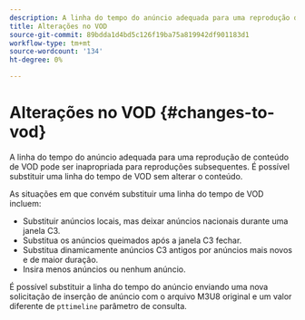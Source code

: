 ```yaml
---
description: A linha do tempo do anúncio adequada para uma reprodução de conteúdo de VOD pode ser inapropriada para reproduções subsequentes. É possível substituir uma linha do tempo de VOD sem alterar o conteúdo.
title: Alterações no VOD
source-git-commit: 89bdda1d4bd5c126f19ba75a819942df901183d1
workflow-type: tm+mt
source-wordcount: '134'
ht-degree: 0%

---
```



# Alterações no VOD {#changes-to-vod}

A linha do tempo do anúncio adequada para uma reprodução de conteúdo de VOD pode ser inapropriada para reproduções subsequentes. É possível substituir uma linha do tempo de VOD sem alterar o conteúdo.

As situações em que convém substituir uma linha do tempo de VOD incluem:

* Substituir anúncios locais, mas deixar anúncios nacionais durante uma janela C3.
* Substitua os anúncios queimados após a janela C3 fechar.
* Substitua dinamicamente anúncios C3 antigos por anúncios mais novos e de maior duração.
* Insira menos anúncios ou nenhum anúncio.

É possível substituir a linha do tempo do anúncio enviando uma nova solicitação de inserção de anúncio com o arquivo M3U8 original e um valor diferente de `pttimeline` parâmetro de consulta.